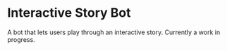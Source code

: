# Interactive Story Bot
A bot that lets users play through an interactive story. Currently a work in progress.